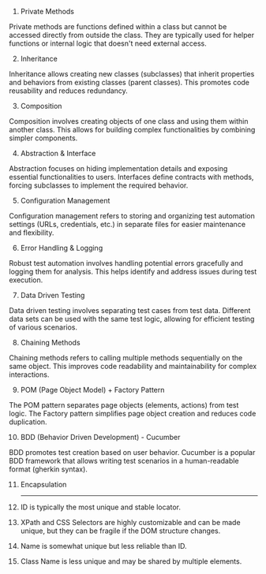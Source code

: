 1. Private Methods

Private methods are functions defined within a class but cannot be accessed directly from outside the class. They are typically used for helper functions or internal logic that doesn't need external access.

2. Inheritance

Inheritance allows creating new classes (subclasses) that inherit properties and behaviors from existing classes (parent classes). This promotes code reusability and reduces redundancy.

3. Composition

Composition involves creating objects of one class and using them within another class. This allows for building complex functionalities by combining simpler components.

4. Abstraction & Interface

Abstraction focuses on hiding implementation details and exposing essential functionalities to users. Interfaces define contracts with methods, forcing subclasses to implement the required behavior.

5. Configuration Management

Configuration management refers to storing and organizing test automation settings (URLs, credentials, etc.) in separate files for easier maintenance and flexibility.

6. Error Handling & Logging

Robust test automation involves handling potential errors gracefully and logging them for analysis. This helps identify and address issues during test execution.

7. Data Driven Testing

Data driven testing involves separating test cases from test data. Different data sets can be used with the same test logic, allowing for efficient testing of various scenarios.

8. Chaining Methods

Chaining methods refers to calling multiple methods sequentially on the same object. This improves code readability and maintainability for complex interactions.

9. POM (Page Object Model) + Factory Pattern

The POM pattern separates page objects (elements, actions) from test logic. The Factory pattern simplifies page object creation and reduces code duplication.

10. BDD (Behavior Driven Development) - Cucumber

BDD promotes test creation based on user behavior. Cucumber is a popular BDD framework that allows writing test scenarios in a human-readable format (gherkin syntax).

11. Encapsulation

    ---------------------------------------------------------------------------------------------------------------------------------

1. ID is typically the most unique and stable locator.
2. XPath and CSS Selectors are highly customizable and can be made unique, but they can be fragile if the DOM structure changes.
3. Name is somewhat unique but less reliable than ID.
4. Class Name is less unique and may be shared by multiple elements.
